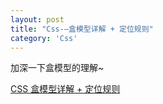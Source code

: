 ```yaml
---
layout: post
title: "Css-—盒模型详解 + 定位规则"
category: 'Css'
---
```


加深一下盒模型的理解~

[CSS 盒模型详解 + 定位规则](https://juejin.cn/post/6922258495496519694)
